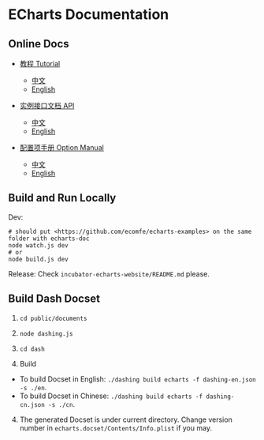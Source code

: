 # ECharts Documentation

## Online Docs

+ [教程 Tutorial](http://echarts.baidu.com/tutorial.html)
    + [中文](http://echarts.baidu.com/tutorial.html)
    + [English](https://ecomfe.github.io/echarts-doc/public/en/tutorial.html)

+ [实例接口文档 API](http://echarts.baidu.com/api.html)
    + [中文](http://echarts.baidu.com/api.html)
    + [English](https://ecomfe.github.io/echarts-doc/public/en/api.html)

+ [配置项手册 Option Manual](http://echarts.baidu.com/option.html)
    + [中文](http://echarts.baidu.com/option.html)
    + [English](https://ecomfe.github.io/echarts-doc/public/en/option.html)


## Build and Run Locally

Dev:
```shell
# should put <https://github.com/ecomfe/echarts-examples> on the same folder with echarts-doc
node watch.js dev
# or
node build.js dev
```

Release:
Check `incubator-echarts-website/README.md` please.


## Build Dash Docset

1. `cd public/documents`

2. `node dashing.js`

3. `cd dash`

3. Build
  - To build Docset in English: `./dashing build echarts -f dashing-en.json -s ./en`.
  - To build Docset in Chinese: `./dashing build echarts -f dashing-cn.json -s ./cn`.

4. The generated Docset is under current directory. Change version number in `echarts.docset/Contents/Info.plist` if you may.

